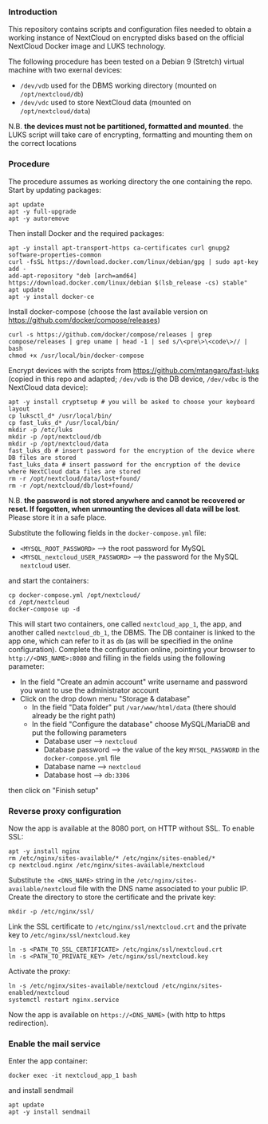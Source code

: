 ### Introduction

This repository contains scripts and configuration files needed to obtain a working instance of NextCloud on encrypted disks based on the official NextCloud Docker image and LUKS technology.

The following procedure has been tested on a Debian 9 (Stretch) virtual machine with two exernal devices:
- `/dev/vdb` used for the DBMS working directory (mounted on `/opt/nextcloud/db`)
- `/dev/vdc` used to store NextCloud data (mounted on `/opt/nextcloud/data`)

N.B. **the devices must not be partitioned, formatted and mounted**. the LUKS script will take care of encrypting, formatting and mounting them on the correct locations

### Procedure

The procedure assumes as working directory the one containing the repo.
Start by updating packages:
```
apt update
apt -y full-upgrade
apt -y autoremove
```

Then install Docker and the required packages:
```
apt -y install apt-transport-https ca-certificates curl gnupg2 software-properties-common
curl -fsSL https://download.docker.com/linux/debian/gpg | sudo apt-key add -
add-apt-repository "deb [arch=amd64] https://download.docker.com/linux/debian $(lsb_release -cs) stable"
apt update
apt -y install docker-ce
```

Install docker-compose (choose the last available version on https://github.com/docker/compose/releases)
```
curl -s https://github.com/docker/compose/releases | grep compose/releases | grep uname | head -1 | sed s/\<pre\>\<code\>// | bash
chmod +x /usr/local/bin/docker-compose
```

Encrypt devices with the scripts from https://github.com/mtangaro/fast-luks (copied in this repo and adapted; `/dev/vdb` is the DB device, `/dev/vdbc` is the NextCloud data device):
```
apt -y install cryptsetup # you will be asked to choose your keyboard layout
cp luksctl_d* /usr/local/bin/
cp fast_luks_d* /usr/local/bin/
mkdir -p /etc/luks
mkdir -p /opt/nextcloud/db
mkdir -p /opt/nextcloud/data
fast_luks_db # insert password for the encryption of the device where DB files are stored
fast_luks_data # insert password for the encryption of the device where NextCloud data files are stored
rm -r /opt/nextcloud/data/lost+found/
rm -r /opt/nextcloud/db/lost+found/
```

N.B. **the password is not stored anywhere and cannot be recovered or reset. If forgotten, when unmounting the devices all data will be lost**. Please store it in a safe place.

Substitute the following fields in the `docker-compose.yml` file:
- `<MYSQL_ROOT_PASSWORD>` --> the root password for MySQL
- `<MYSQL_nextcloud_USER_PASSWORD>` --> the password for the MySQL `nextcloud` user.

and start the containers:
```
cp docker-compose.yml /opt/nextcloud/
cd /opt/nextcloud
docker-compose up -d
```

This will start two containers, one called `nextcloud_app_1`, the app, and another called `nextcloud_db_1`, the DBMS. The DB container is linked to the app one, which can refer to it as `db` (as will be specified in the online configuration).
Complete the configuration online, pointing your browser to `http://<DNS_NAME>:8080` and filling in the fields using the following parameter:
- In the field "Create an admin account" write username and password you want to use the administrator account
- Click on the drop down menu "Storage & database"
  - In the field "Data folder" put `/var/www/html/data` (there should already be the right path)
  - In the field "Configure the database" choose MySQL/MariaDB and put the following parameters
    - Database user --> `nextcloud`
    - Database password --> the value of the key `MYSQL_PASSWORD` in the `docker-compose.yml` file
    - Database name --> `nextcloud`
    - Database host --> `db:3306`

then click on "Finish setup"


### Reverse proxy configuration
Now the app is available at the 8080 port, on HTTP without SSL. To enable SSL:
```
apt -y install nginx
rm /etc/nginx/sites-available/* /etc/nginx/sites-enabled/*
cp nextcloud.nginx /etc/nginx/sites-available/nextcloud
```
Substitute `the <DNS_NAME>` string in the `/etc/nginx/sites-available/nextcloud` file with the DNS name associated to your public IP.
Create the directory to store the certificate and the private key:
```
mkdir -p /etc/nginx/ssl/
```
Link the SSL certificate to `/etc/nginx/ssl/nextcloud.crt` and the private key to `/etc/nginx/ssl/nextcloud.key`
```
ln -s <PATH_TO_SSL_CERTIFICATE> /etc/nginx/ssl/nextcloud.crt
ln -s <PATH_TO_PRIVATE_KEY> /etc/nginx/ssl/nextcloud.key
```
Activate the proxy:
```
ln -s /etc/nginx/sites-available/nextcloud /etc/nginx/sites-enabled/nextcloud
systemctl restart nginx.service
```

Now the app is available on `https://<DNS_NAME>` (with http to https redirection).

### Enable the mail service
Enter the app container:
```
docker exec -it nextcloud_app_1 bash
```
and install sendmail
```
apt update
apt -y install sendmail
```
